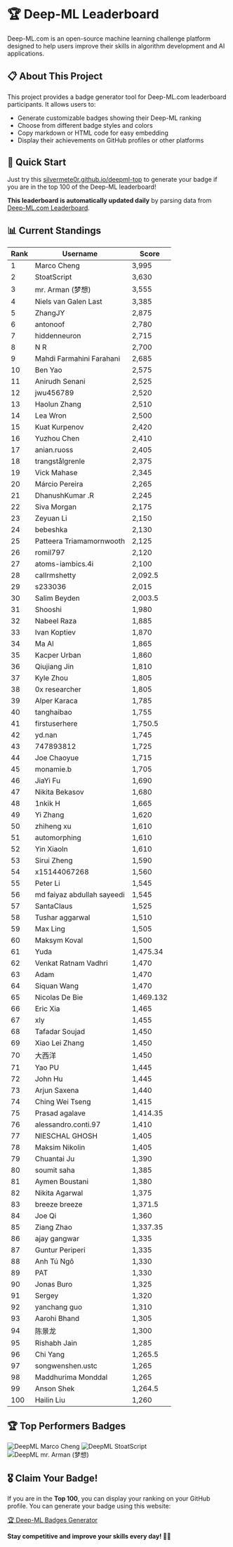 # 🏆 Deep-ML Leaderboard

Deep-ML.com is an open-source machine learning challenge platform designed to help users improve their skills in algorithm development and AI applications.  

## 📋 About This Project

This project provides a badge generator tool for Deep-ML.com leaderboard participants. It allows users to:
- Generate customizable badges showing their Deep-ML ranking
- Choose from different badge styles and colors
- Copy markdown or HTML code for easy embedding
- Display their achievements on GitHub profiles or other platforms

## 🚀 Quick Start

Just try this [silvermete0r.github.io/deepml-top](silvermete0r.github.io/deepml-top) to generate your badge if you are in the top 100 of the Deep-ML leaderboard!

**This leaderboard is automatically updated daily** by parsing data from [Deep-ML.com Leaderboard](https://www.deep-ml.com/leaderboard).  

## 📊 Current Standings  

<!-- LEADERBOARD_START -->
| Rank | Username | Score |
|------|---------|-------|
| 1 | Marco Cheng | 3,995 |
| 2 | StoatScript | 3,630 |
| 3 | mr. Arman (梦想) | 3,555 |
| 4 | Niels van Galen Last | 3,385 |
| 5 | ZhangJY | 2,875 |
| 6 | antonoof | 2,780 |
| 7 | hiddenneuron | 2,715 |
| 8 | N R | 2,700 |
| 9 | Mahdi Farmahini Farahani | 2,685 |
| 10 | Ben Yao | 2,575 |
| 11 | Anirudh Senani | 2,525 |
| 12 | jwu456789 | 2,520 |
| 13 | Haolun Zhang | 2,510 |
| 14 | Lea Wron | 2,500 |
| 15 | Kuat Kurpenov | 2,420 |
| 16 | Yuzhou Chen | 2,410 |
| 17 | anian.ruoss | 2,405 |
| 18 | trangstålgrenle | 2,375 |
| 19 | Vick Mahase | 2,345 |
| 20 | Márcio Pereira | 2,265 |
| 21 | DhanushKumar .R | 2,245 |
| 22 | Siva Morgan | 2,175 |
| 23 | Zeyuan Li | 2,150 |
| 24 | bebeshka | 2,130 |
| 25 | Patteera Triamamornwooth | 2,125 |
| 26 | romil797 | 2,120 |
| 27 | atoms-iambics.4i | 2,100 |
| 28 | callrmshetty | 2,092.5 |
| 29 | s233036 | 2,015 |
| 30 | Salim Beyden | 2,003.5 |
| 31 | Shooshi | 1,980 |
| 32 | Nabeel Raza | 1,885 |
| 33 | Ivan Koptiev | 1,870 |
| 34 | Ma Al | 1,865 |
| 35 | Kacper Urban | 1,860 |
| 36 | Qiujiang Jin | 1,810 |
| 37 | Kyle Zhou | 1,805 |
| 38 | 0x researcher | 1,805 |
| 39 | Alper Karaca | 1,785 |
| 40 | tanghaibao | 1,755 |
| 41 | firstuserhere | 1,750.5 |
| 42 | yd.nan | 1,745 |
| 43 | 747893812 | 1,725 |
| 44 | Joe Chaoyue | 1,715 |
| 45 | monamie.b | 1,705 |
| 46 | JiaYi Fu | 1,690 |
| 47 | Nikita Bekasov | 1,680 |
| 48 | 1nkik H | 1,665 |
| 49 | Yi Zhang | 1,620 |
| 50 | zhiheng xu | 1,610 |
| 51 | automorphing | 1,610 |
| 52 | Yin Xiaoln | 1,610 |
| 53 | Sirui Zheng | 1,590 |
| 54 | x15144067268 | 1,560 |
| 55 | Peter Li | 1,545 |
| 56 | md faiyaz abdullah sayeedi | 1,545 |
| 57 | SantaClaus | 1,525 |
| 58 | Tushar aggarwal | 1,510 |
| 59 | Max Ling | 1,505 |
| 60 | Maksym Koval | 1,500 |
| 61 | Yuda | 1,475.34 |
| 62 | Venkat Ratnam Vadhri | 1,470 |
| 63 | Adam | 1,470 |
| 64 | Siquan Wang | 1,470 |
| 65 | Nicolas De Bie | 1,469.132 |
| 66 | Eric Xia | 1,465 |
| 67 | xly | 1,455 |
| 68 | Tafadar Soujad | 1,450 |
| 69 | Xiao Lei Zhang | 1,450 |
| 70 | 大西洋 | 1,450 |
| 71 | Yao PU | 1,445 |
| 72 | John Hu | 1,445 |
| 73 | Arjun Saxena | 1,440 |
| 74 | Ching Wei Tseng | 1,415 |
| 75 | Prasad agalave | 1,414.35 |
| 76 | alessandro.conti.97 | 1,410 |
| 77 | NIESCHAL GHOSH | 1,405 |
| 78 | Maksim Nikolin | 1,405 |
| 79 | Chuantai Ju | 1,390 |
| 80 | soumit saha | 1,385 |
| 81 | Aymen Boustani | 1,380 |
| 82 | Nikita Agarwal | 1,375 |
| 83 | breeze breeze | 1,371.5 |
| 84 | Joe Qi | 1,360 |
| 85 | Ziang Zhao | 1,337.35 |
| 86 | ajay gangwar | 1,335 |
| 87 | Guntur Periperi | 1,335 |
| 88 | Anh Tú Ngô | 1,330 |
| 89 | PAT | 1,330 |
| 90 | Jonas Buro | 1,325 |
| 91 | Sergey | 1,320 |
| 92 | yanchang guo | 1,310 |
| 93 | Aarohi Bhand | 1,305 |
| 94 | 陈景龙 | 1,300 |
| 95 | Rishabh Jain | 1,285 |
| 96 | Chi Yang | 1,265.5 |
| 97 | songwenshen.ustc | 1,265 |
| 98 | Maddhurima Monddal | 1,265 |
| 99 | Anson Shek | 1,264.5 |
| 100 | Hailin Liu | 1,260 |
<!-- LEADERBOARD_END -->

## 🏆 Top Performers Badges

<!-- BADGES_START -->
![DeepML Marco Cheng](https://img.shields.io/badge/dynamic/json?url=https%3A%2F%2Fraw.githubusercontent.com%2Fsilvermete0r%2Fdeepml-top%2Fmain%2Fbadges.json&query=%24.4091c1a21900bd2c7d3f4e343acddda1.label&prefix=Rank%20&style=for-the-badge&label=%F0%9F%9A%80%20DeepML&color=blue&link=https%3A%2F%2Fwww.deep-ml.com%2Fleaderboard)
![DeepML StoatScript](https://img.shields.io/badge/dynamic/json?url=https%3A%2F%2Fraw.githubusercontent.com%2Fsilvermete0r%2Fdeepml-top%2Fmain%2Fbadges.json&query=%24.2561d6c634fa6c4eb794454446029d95.label&prefix=Rank%20&style=for-the-badge&label=%F0%9F%9A%80%20DeepML&color=blue&link=https%3A%2F%2Fwww.deep-ml.com%2Fleaderboard)
![DeepML mr. Arman (梦想)](https://img.shields.io/badge/dynamic/json?url=https%3A%2F%2Fraw.githubusercontent.com%2Fsilvermete0r%2Fdeepml-top%2Fmain%2Fbadges.json&query=%24.1247b1b5b9cd95e98d7ff7438207406f.label&prefix=Rank%20&style=for-the-badge&label=%F0%9F%9A%80%20DeepML&color=blue&link=https%3A%2F%2Fwww.deep-ml.com%2Fleaderboard)
<!-- BADGES_END -->

## 🎖 Claim Your Badge!  

If you are in the **Top 100**, you can display your ranking on your GitHub profile. You can generate your badge using this website:

[🏆 Deep-ML Badges Generator](https://silvermete0r.github.io/deepml-top/)

**Stay competitive and improve your skills every day! 🚀🔥**